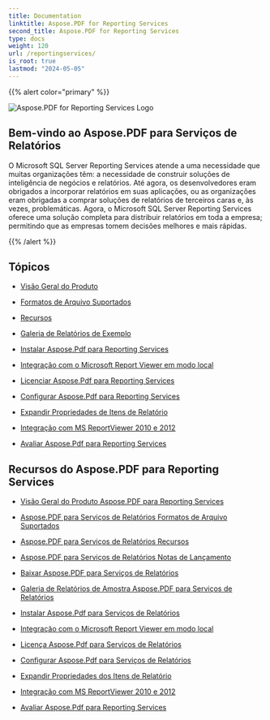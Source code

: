 ```yaml
---
title: Documentation
linktitle: Aspose.PDF for Reporting Services
second_title: Aspose.PDF for Reporting Services
type: docs
weight: 120
url: /reportingservices/
is_root: true
lastmod: "2024-05-05"
---
```


{{% alert color="primary" %}}

![Aspose.PDF for Reporting Services Logo](home_5.png)

## Bem-vindo ao Aspose.PDF para Serviços de Relatórios

O Microsoft SQL Server Reporting Services atende a uma necessidade que muitas organizações têm: a necessidade de construir soluções de inteligência de negócios e relatórios. Até agora, os desenvolvedores eram obrigados a incorporar relatórios em suas aplicações, ou as organizações eram obrigadas a comprar soluções de relatórios de terceiros caras e, às vezes, problemáticas. Agora, o Microsoft SQL Server Reporting Services oferece uma solução completa para distribuir relatórios em toda a empresa; permitindo que as empresas tomem decisões melhores e mais rápidas.

{{% /alert %}}

## Tópicos

- [Visão Geral do Produto](/pdf/reportingservices/product-overview/)
- [Formatos de Arquivo Suportados](/pdf/reportingservices/supported-file-formats/)

- [Recursos](/pdf/reportingservices/features/)
- [Galeria de Relatórios de Exemplo](/pdf/reportingservices/sample-reports-gallery/)
- [Instalar Aspose.Pdf para Reporting Services](/pdf/reportingservices/install-aspose-pdf-for-reporting-services/)
- [Integração com o Microsoft Report Viewer em modo local](/pdf/reportingservices/integration-with-microsoft-report-viewer-in-local-mode/)
- [Licenciar Aspose.Pdf para Reporting Services](/pdf/reportingservices/license-aspose-pdf-for-reporting-services/)
- [Configurar Aspose.Pdf para Reporting Services](/pdf/reportingservices/configure-aspose-pdf-for-reporting-services/)
- [Expandir Propriedades de Itens de Relatório](/pdf/reportingservices/expand-report-items-properties/)
- [Integração com MS ReportViewer 2010 e 2012](/pdf/reportingservices/integration-with-ms-reportviewer-2010-and-2012/)
- [Avaliar Aspose.Pdf para Reporting Services](/pdf/reportingservices/evaluate-aspose-pdf-for-reporting-services/)

## Recursos do Aspose.PDF para Reporting Services

- [Visão Geral do Produto Aspose.PDF para Reporting Services](/pdf/reportingservices/product-overview/)
- [Aspose.PDF para Serviços de Relatórios Formatos de Arquivo Suportados](/pdf/reportingservices/supported-file-formats/)
- [Aspose.PDF para Serviços de Relatórios Recursos](/pdf/reportingservices/features/)
- [Aspose.PDF para Serviços de Relatórios Notas de Lançamento](https://releases.aspose.com/pdf/reportingservices/release-notes/)
- [Baixar Aspose.PDF para Serviços de Relatórios](https://releases.aspose.com/pdf/reportingservices/)
- [Galeria de Relatórios de Amostra Aspose.PDF para Serviços de Relatórios](/pdf/reportingservices/sample-reports-gallery/)
- [Instalar Aspose.Pdf para Serviços de Relatórios](/pdf/reportingservices/install-aspose-pdf-for-reporting-services/)
- [Integração com o Microsoft Report Viewer em modo local](/pdf/reportingservices/integration-with-microsoft-report-viewer-in-local-mode/)
- [Licença Aspose.Pdf para Serviços de Relatórios](/pdf/reportingservices/license-aspose-pdf-for-reporting-services/)
- [Configurar Aspose.Pdf para Serviços de Relatórios](/pdf/reportingservices/configure-aspose-pdf-for-reporting-services/)

- [Expandir Propriedades dos Itens de Relatório](/pdf/reportingservices/expand-report-items-properties/)
- [Integração com MS ReportViewer 2010 e 2012](/pdf/reportingservices/integration-with-ms-reportviewer-2010-and-2012/)
- [Avaliar Aspose.Pdf para Reporting Services](/pdf/reportingservices/evaluate-aspose-pdf-for-reporting-services/)